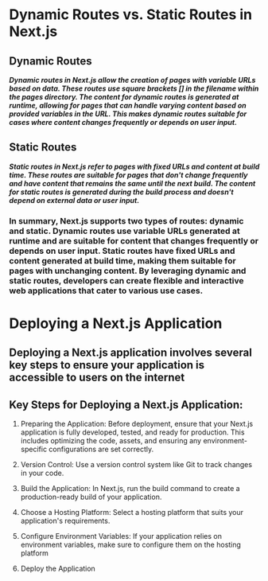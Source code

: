 # Dynamic Routes vs. Static Routes in Next.js
## Dynamic Routes
***Dynamic routes in Next.js allow the creation of pages with variable URLs based on data. These routes use square brackets [] in the filename within the pages directory. The content for dynamic routes is generated at runtime, allowing for pages that can handle varying content based on provided variables in the URL. This makes dynamic routes suitable for cases where content changes frequently or depends on user input.***

## Static Routes
***Static routes in Next.js refer to pages with fixed URLs and content at build time. These routes are suitable for pages that don't change frequently and have content that remains the same until the next build. The content for static routes is generated during the build process and doesn't depend on external data or user input.***

### In summary, Next.js supports two types of routes: dynamic and static. Dynamic routes use variable URLs generated at runtime and are suitable for content that changes frequently or depends on user input. Static routes have fixed URLs and content generated at build time, making them suitable for pages with unchanging content. By leveraging dynamic and static routes, developers can create flexible and interactive web applications that cater to various use cases.

# Deploying a Next.js Application
## Deploying a Next.js application involves several key steps to ensure your application is accessible to users on the internet

## Key Steps for Deploying a Next.js Application:
1. Preparing the Application: Before deployment, ensure that your Next.js application is fully developed, tested, and ready for production. This includes optimizing the code, assets, and ensuring any environment-specific configurations are set correctly.

2. Version Control: Use a version control system like Git to track changes in your code.

3. Build the Application: In Next.js, run the build command to create a production-ready build of your application.

4. Choose a Hosting Platform: Select a hosting platform that suits your application's requirements.

5. Configure Environment Variables: If your application relies on environment variables, make sure to configure them on the hosting platform

6. Deploy the Application
